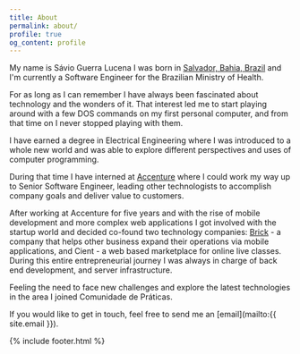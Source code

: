 ```yaml
---
title: About
permalink: about/
profile: true
og_content: profile
---
```


My name is Sávio Guerra Lucena I was born in [Salvador, Bahia, Brazil](https://www.google.com.br/maps/place/Salvador+-+State+of+Bahia/@-12.8808976,-38.5576733,11z/data=!3m1!4b1!4m2!3m1!1s0x716037ca23ca5b3:0x1b9fc7912c226698?hl=en) and I'm currently a Software Engineer for the Brazilian Ministry of Health.

For as long as I can remember I have always been fascinated about technology and the wonders of it. That interest led me to start playing around with a few DOS commands on my first personal computer, and from that time on I never stopped playing with them.

I have earned a degree in Electrical Engineering where I was introduced to a whole new world and was able to explore different perspectives and uses of computer programming.

During that time I have interned at [Accenture](https://www.accenture.com) where I could work my way up to Senior Software Engineer, leading other technologists to accomplish company goals and deliver value to customers.

After working at Accenture for five years and with the rise of mobile development and more complex web applications I got involved with the startup world and decided co-found two technology companies: [Brick](http://www.bricksoftwares.com) - a company that helps other business expand their operations via mobile applications, and Cient - a web based marketplace for online live classes. During this entire entrepreneurial journey I was always in charge of back end development, and server infrastructure.

Feeling the need to face new challenges and explore the latest technologies in the area I joined Comunidade de Práticas.

If you would like to get in touch, feel free to send me an [email](mailto:{{ site.email }}).

{% include footer.html %}